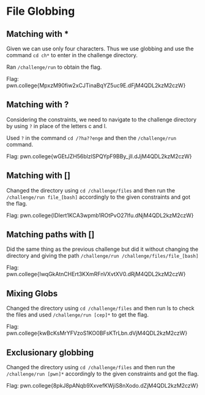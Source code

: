 # File Globbing
## Matching with *
Given we can use only four characters. Thus we use globbing and use the command `cd ch*` to enter in the challenge directory.

Ran `/challenge/run` to obtain the flag.

Flag: pwn.college{MpxzM90fiw2xCJTinaBqYZ5uc9E.dFjM4QDL2kzM2czW}
## Matching with ?
Considering the constraints, we need to navigate to the challenge directory by using `?` in place of the letters c and l.

Used `?` in the command `cd /?ha??enge` and then the `/challenge/run` command.

Flag: pwn.college{wGEtJZH56blzlSPQYpF9BBy_jll.dJjM4QDL2kzM2czW}
## Matching with []
Changed the directory using `cd /challenge/files` and then run the `/challenge/run file_[bash]` accordingly to the given constraints and got the flag.

Flag: pwn.college{IDIert1KCA3wpmb1ROtPvO27lfu.dNjM4QDL2kzM2czW}
## Matching paths with []
Did the same thing as the previous challenge but did it without changing the directory and giving the path `/challenge/run /challenge/files/file_[bash]`

Flag: pwn.college{IwqGkAtnCHErt3KXmRFnVXvtXV0.dRjM4QDL2kzM2czW}
## Mixing Globs
Changed the directory using `cd /challenge/files` and then run ls to check the files and used `/challenge/run [cep]*` to get the flag.

Flag: pwn.college{kwBcKsMrYFVzoS1KO0BFsKTrLbn.dVjM4QDL2kzM2czW}
## Exclusionary globbing
Changed the directory using `cd /challenge/files` and then run the `/challenge/run [pwn]*` accordingly to the given constraints and got the flag.

Flag: pwn.college{8pkJ8pANqb9XxvefKWjiS8nXodo.dZjM4QDL2kzM2czW}
